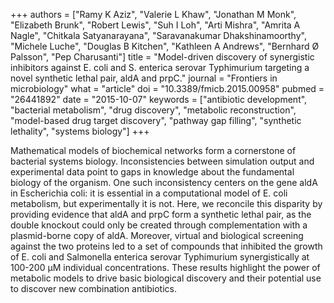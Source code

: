 +++
authors = ["Ramy K Aziz", "Valerie L Khaw", "Jonathan M Monk", "Elizabeth Brunk", "Robert Lewis", "Suh I Loh", "Arti Mishra", "Amrita A Nagle", "Chitkala Satyanarayana", "Saravanakumar Dhakshinamoorthy", "Michele Luche", "Douglas B Kitchen", "Kathleen A Andrews", "Bernhard Ø Palsson", "Pep Charusanti"]
title = "Model-driven discovery of synergistic inhibitors against E. coli and S. enterica serovar Typhimurium targeting a novel synthetic lethal pair, aldA and prpC."
journal = "Frontiers in microbiology"
what = "article"
doi = "10.3389/fmicb.2015.00958"
pubmed = "26441892"
date = "2015-10-07"
keywords = ["antibiotic development", "bacterial metabolism", "drug discovery", "metabolic reconstruction", "model-based drug target discovery", "pathway gap filling", "synthetic lethality", "systems biology"]
+++

Mathematical models of biochemical networks form a cornerstone of bacterial systems biology. Inconsistencies between simulation output and experimental data point to gaps in knowledge about the fundamental biology of the organism. One such inconsistency centers on the gene aldA in Escherichia coli: it is essential in a computational model of E. coli metabolism, but experimentally it is not. Here, we reconcile this disparity by providing evidence that aldA and prpC form a synthetic lethal pair, as the double knockout could only be created through complementation with a plasmid-borne copy of aldA. Moreover, virtual and biological screening against the two proteins led to a set of compounds that inhibited the growth of E. coli and Salmonella enterica serovar Typhimurium synergistically at 100-200 μM individual concentrations. These results highlight the power of metabolic models to drive basic biological discovery and their potential use to discover new combination antibiotics.